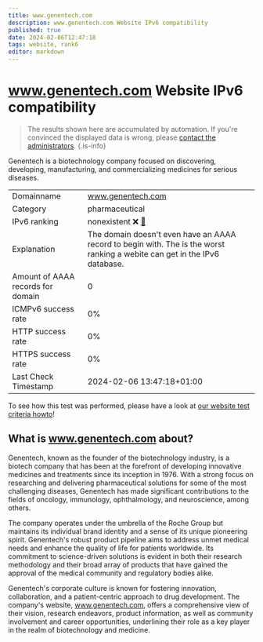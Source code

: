 ```yaml
---
title: www.genentech.com
description: www.genentech.com Website IPv6 compatibility
published: true
date: 2024-02-06T12:47:18
tags: website, rank6
editor: markdown
---
```


# www.genentech.com Website IPv6 compatibility

> The results shown here are accumulated by automation. If you're convinced the displayed data is wrong, please [contact the administrators](/howto/chat). 
{.is-info}

Genentech is a biotechnology company focused on discovering, developing, manufacturing, and commercializing medicines for serious diseases.


|   |   |
| - | - |
| Domainname | www.genentech.com
| Category | pharmaceutical |
| IPv6 ranking | nonexistent :x: [🔗](/howto/ranking) |
| Explanation | The domain doesn't even have an AAAA record to begin with. The is the worst ranking a webite can get in the IPv6 database. |
| Amount of AAAA records for domain | 0 |
| ICMPv6 success rate | 0%|
| HTTP success rate | 0% |
| HTTPS success rate | 0% |
| Last Check Timestamp | 2024-02-06 13:47:18+01:00 |

To see how this test was performed, please have a look at [our website test criteria howto](/howto/testcriteria/website)!


## What is www.genentech.com about?
Genentech, known as the founder of the biotechnology industry, is a biotech company that has been at the forefront of developing innovative medicines and treatments since its inception in 1976. With a strong focus on researching and delivering pharmaceutical solutions for some of the most challenging diseases, Genentech has made significant contributions to the fields of oncology, immunology, ophthalmology, and neuroscience, among others.

The company operates under the umbrella of the Roche Group but maintains its individual brand identity and a sense of its unique pioneering spirit. Genentech's robust product pipeline aims to address unmet medical needs and enhance the quality of life for patients worldwide. Its commitment to science-driven solutions is evident in both their research methodology and their broad array of products that have gained the approval of the medical community and regulatory bodies alike.

Genentech's corporate culture is known for fostering innovation, collaboration, and a patient-centric approach to drug development. The company's website, www.genentech.com, offers a comprehensive view of their vision, research endeavors, product information, as well as community involvement and career opportunities, underlining their role as a key player in the realm of biotechnology and medicine.


